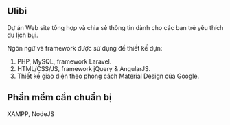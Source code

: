## Ulibi
Dự án Web site tổng hợp và chia sẻ thông tin dành cho các bạn trẻ yêu thích du lịch bụi.

Ngôn ngữ và framework được sử dụng để thiết kế dựn:

1. PHP, MySQL, framework Laravel.
2. HTML/CSS/JS, framework jQuery & AngularJS.
3. Thiết kế giao diện theo phong cách Material Design của Google.

## Phần mềm cần chuẩn bị

XAMPP, NodeJS